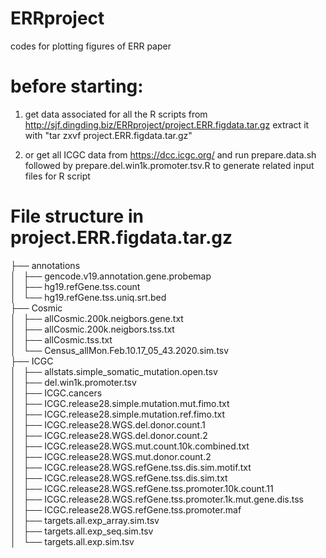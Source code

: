 # ERRproject
codes for plotting figures of ERR paper

# before starting:
1. get data associated for all the R scripts from http://sjf.dingding.biz/ERRproject/project.ERR.figdata.tar.gz
   extract it with "tar zxvf project.ERR.figdata.tar.gz"
   
2. or get all ICGC data from https://dcc.icgc.org/
   and run prepare.data.sh followed by prepare.del.win1k.promoter.tsv.R to generate related input files for R script
   
# File structure in project.ERR.figdata.tar.gz
├── annotations<br>
│   ├── gencode.v19.annotation.gene.probemap<br>
│   ├── hg19.refGene.tss.count<br>
│   └── hg19.refGene.tss.uniq.srt.bed<br>
├── Cosmic<br>
│   ├── allCosmic.200k.neigbors.gene.txt<br>
│   ├── allCosmic.200k.neigbors.tss.txt<br>
│   ├── allCosmic.tss.txt<br>
│   └── Census_allMon.Feb.10.17_05_43.2020.sim.tsv<br>
├── ICGC<br>
│   ├── allstats.simple_somatic_mutation.open.tsv<br>
│   ├── del.win1k.promoter.tsv<br>
│   ├── ICGC.cancers<br>
│   ├── ICGC.release28.simple.mutation.mut.fimo.txt<br>
│   ├── ICGC.release28.simple.mutation.ref.fimo.txt<br>
│   ├── ICGC.release28.WGS.del.donor.count.1<br>
│   ├── ICGC.release28.WGS.del.donor.count.2<br>
│   ├── ICGC.release28.WGS.mut.count.10k.combined.txt<br>
│   ├── ICGC.release28.WGS.mut.donor.count.2<br>
│   ├── ICGC.release28.WGS.refGene.tss.dis.sim.motif.txt<br>
│   ├── ICGC.release28.WGS.refGene.tss.dis.sim.txt<br>
│   ├── ICGC.release28.WGS.refGene.tss.promoter.10k.count.11<br>
│   ├── ICGC.release28.WGS.refGene.tss.promoter.1k.mut.gene.dis.tss<br>
│   ├── ICGC.release28.WGS.refGene.tss.promoter.maf<br>
│   ├── targets.all.exp_array.sim.tsv<br>
│   ├── targets.all.exp_seq.sim.tsv<br>
│   └── targets.all.exp.sim.tsv<br>
